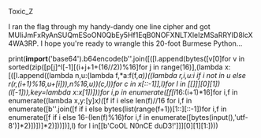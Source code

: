 Toxic_Z

I ran the flag through my handy-dandy one line cipher and got MUIiJmFxRyAnSUQmESoON0QbEy5Hf1EqB0NOFXNLTXleIzMSaRRYID8lcX4WA3RP. I hope you're ready to wrangle this 20-foot Burmese Python...

print(__import__('base64').b64encode(b''.join([([l.append(bytes([v[0]for v in sorted(zip([p[j]^l[-1][(i+j+1+(16//2))%16]for j in range(16)],(lambda x:[([l.append((lambda n,u:(lambda f,*a:f(f,*a))((lambda r,i,u:i if i not in u else r(r,(i+1)%16,u+[i])),n%16,u))(c,l))for c in x[::-1]],l)for l in [[]]][0][1])(l[-1])),key=lambda x:x[1])]))for i,p in enumerate([f[i*16:(i+1)*16]for i,f in enumerate((lambda x,y:[y]*x)(*[f if i else len(f)//16 for i,f in enumerate([b''.join([f if i else bytes(list(range(f+1))[1::][::-1])for i,f in enumerate([f if i else 16-(len(f)%16)for i,f in enumerate([bytes(input(),'utf-8')]*2)])])]*2)]))])],l) for l in[[b'CoOL N0nCE duD3!']]][0][1][1:])))
